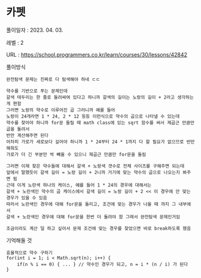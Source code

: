 # 카펫
풀이일자 : 2023. 04. 03.  
    
레벨 : 2    

URL : https://school.programmers.co.kr/learn/courses/30/lessons/42842
    
풀이방식    

    완전탐색 문제는 진짜로 다 탐색해야 하네 ㄷㄷ

    약수를 기반으로 푸는 문제인데
    갈색 테두리는 한 줄로 둘려싸여 있다고 하니까 갈색의 길이는 노랑의 길이 + 2라고 생각하는게 편함
    그러면 노랑의 약수로 이루어진 곱 그러니까 예를 들어
    노랑이 24개라면 1 * 24, 2 * 12 등등 이런식으로 약수의 곱으로 나타낼 수 있는데
    약수를 찾아야 하니까 for문 돌릴 때 math class에 있는 sqrt 함수를 써서 제곱근 만큼만 곱을 돌려서
    반만 계산해주면 된다
    어차피 가로가 세로보다 길어야 하니까 1 * 24부터 24 * 1까지 다 할 필요가 없으므로 반만 해줘도
    가로가 더 긴 부분만 싹 빼올 수 있으니 제곱근 만큼만 for문을 돌림

    그러면 이제 찾은 약수들에 대해서 갈색 + 노랑색 갯수로 전체 사이즈를 구해주면 되는데
    앞에서 말했듯이 갈색 길이 = 노랑 길이 + 2니까 거기에 맞는 약수의 곱으로 나오는지 봐주면 됨
    근데 이게 노란색 하나의 케이스, 예를 들어 1 * 24의 경우에 대해서는
    갈색 + 노란색인 약수의 곱 케이스에서 갈색 길이 = 노랑 길이 + 2 << 이 경우에 안 맞는 경우가 있을 수 있음
    따라서 노란색인 경우에 대해 for문을 돌리고, 조건에 맞는 경우가 나올 때 까지 그 내부에서
    갈색 + 노란색인 경우에 대해 for문을 한번 더 돌려야 함 그래서 완전탐색 문제인거임

    조금이라도 계산 덜 하고 싶어서 문제 조건에 맞는 경우를 찾았으면 바로 break하도록 했음

기억해둘 것  
    
    효율적으로 약수 구하기
    for(int i = 1; i < Math.sqrt(n); i++) {
        if(n % i == 0) { ... } // 약수인 경우가 되고, n = i * (n / i) 가 된다
    }

